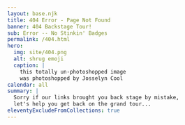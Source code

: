 ```yaml
---
layout: base.njk
title: 404 Error - Page Not Found
banner: 404 Backstage Tour!
sub: Error -- No Stinkin' Badges
permalink: /404.html
hero:
  img: site/404.png
  alt: shrug emoji
  caption: |
    this totally un-photoshopped image
    was photoshopped by Josselyn Cool
calendar: all
summary: |
  Sorry if our links brought you back stage by mistake,
  let's help you get back on the grand tour...
eleventyExcludeFromCollections: true
---
```


